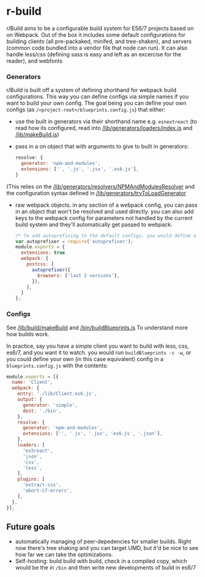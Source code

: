 # r-build
r/Build aims to be a configurable build system for ES6/7 projects based on on Webpack. Out of the box it includes some default configurations for building clients (all pre-packaked, minifed, and tree-shaken), and servers (common code bundled into a vendor file that node can run). It can also handle less/css (defining sass is easy and left as an excercise for the reader), and webfonts

### Generators
r/Build is built off a system of defining shorthand for webpack build configurations. This way you can define configs via simple names if you want to build your own config. The goal being you can define your own configs (as `/<project-root>/blueprints.config.js`) that either:
* use the built in generators via their shorthand name e.g. `esnextreact` (to read how its configured, read into [/lib/generators/loaders/index.js](https://github.com/schwers/r-build/blob/master/lib/generators/loaders/index.js) and [/lib/makeBuild.js](https://github.com/schwers/r-build/blob/master/lib/makeBuild.js))
* pass in a on object that with arguments to give to built in generators:

  ```javascript
  resolve: {
    generator: 'npm-and-modules',
    extensions: ['', '.js', '.jsx', '.es6.js'],
  }
  ```
(This relies on the [/lib/generators/resolvers/NPMAndModulesResolver](https://github.com/schwers/r-build/blob/master/lib/generators/resolver/NPMAndModulesResolver.js) and the configuration syntax defined in [/lib/generators/tryToLoadGenerator](https://github.com/schwers/r-build/blob/master/lib/generators/tryToLoadGenerator.js)
* raw webpack objects. in any section of a webpack config, you can pass in an object that won't be resolved and used directly. you can also add keys to the webpack config for parameters not handled by the current build system and they'll automatically get passed to webpack:

  ```javascript
  /* To add autoprefixing to the default configs, you would define a blueprints.config.js in your root directory and write: */
  var autoprefixer = require('autoprefixer');
  module.exports = {
    extensions: true
    webpack: {
      postcss: [
        autoprefixer({
          browsers: ['last 2 versions'],
        }),
      ],
    }
  };
  ```

### Configs
See [/lib/build/makeBuild](https://github.com/schwers/r-build/blob/master/lib/makeBuild.js) and [/bin/buildBlueprints.js](https://github.com/schwers/r-build/blob/master/bin/buildBlueprints.js) To understand more how builds work.

In practice, say you have a simple client you want to build with less, css, es6/7, and you want it to watch. you would run `buildBlueprints -c -w`, or you could define your own (in this case equivalent) config in a `blueprints.config.js` with the contents:

```javascript
module.exports = [{
  name: 'Client',
  webpack: {
    entry: './lib/Client.es6.js',
    output: {
      generator: 'simple',
      dest: './bin',
    },
    resolve: {
      generator: 'npm-and-modules',
      extensions: ['', '.js', '.jsx', 'es6.js', '.json'],
    },
    loaders: [
      'es5react',
      'json',
      'css',
      'less',
    ],
    plugins: [
      'extract-css',
      'abort-if-errors',
    ],
  },
}];
```

## Future goals
* automatically managing of peer-depedencies for smaller builds. Right now there's tree shaking and you can target UMD, but it'd be nice to see how far we can take the optimizations.
* Self-hosting: build build with build, check in a compiled copy, which would be the in `/bin` and then write new developments of build in es6/7
